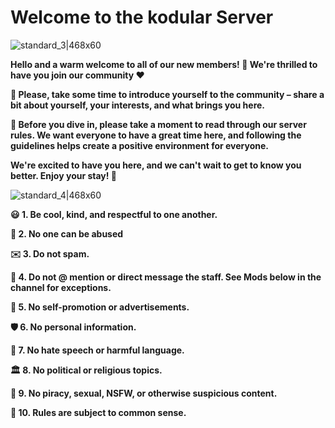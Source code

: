 # Welcome to the kodular  Server
![standard_3|468x60](upload://2TNvirsQs2Hk5PEnSoC8LwJXAqy.gif)



**Hello and a warm welcome to all of our new members! 👋 We're thrilled to have you join our community ❤️**

**🤝 Please, take some time to introduce yourself to the community – share a bit about yourself, your interests, and what brings you here.**

**📜 Before you dive in, please take a moment to read through our server rules. We want everyone to have a great time here, and following the guidelines helps create a positive environment for everyone.**

**We're excited to have you here, and we can't wait to get to know you better. Enjoy your stay! 🎉**


![standard_4|468x60](upload://nug87WT6McQtidloeOaDDtwvn9V.gif)



**😃 1. Be cool, kind, and respectful to one another.**

**📇 2. No one can be abused**

**✉️ 3. Do not spam.**

**🔔 4. Do not @ mention or direct message the staff. See Mods below in the channel for exceptions.**

**📣 5. No self-promotion or advertisements.**

**🛡️ 6. No personal information.**

**🤬 7. No hate speech or harmful language.**

**🏛️ 8. No political or religious topics.**

**🚨 9. No piracy, sexual, NSFW, or otherwise suspicious content.**

**🤔 10. Rules are subject to common sense.**
